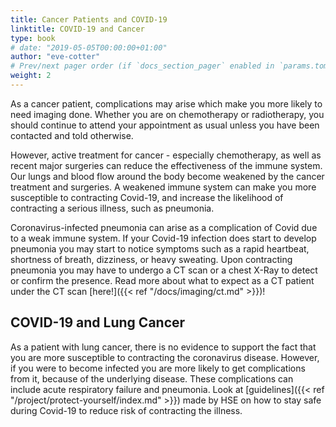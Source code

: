 ```yaml
---
title: Cancer Patients and COVID-19
linktitle: COVID-19 and Cancer
type: book
# date: "2019-05-05T00:00:00+01:00"
author: "eve-cotter"
# Prev/next pager order (if `docs_section_pager` enabled in `params.toml`)
weight: 2
---
```


As a cancer patient, complications may arise which make you more likely to need imaging done. Whether you are on chemotherapy or radiotherapy, you should continue to attend your appointment as usual unless you have been contacted and told otherwise.

However, active treatment for cancer - especially chemotherapy, as well as recent major surgeries can reduce the effectiveness of the immune system. Our lungs and blood flow around the body become weakened by the cancer treatment and surgeries. A weakened immune system can make you more susceptible to contracting Covid-19, and increase the likelihood of contracting a serious illness, such as pneumonia.

Coronavirus-infected pneumonia can arise as a complication of Covid due to a weak immune system. If your Covid-19 infection does start to develop pneumonia you may start to notice symptoms such as a rapid heartbeat, shortness of breath, dizziness, or heavy sweating. Upon contracting pneumonia you may have to undergo a CT scan or a chest X-Ray to detect or confirm the presence. Read more about what to expect as a CT patient under the CT scan [here!]({{< ref "/docs/imaging/ct.md" >}})!

## COVID-19 and Lung Cancer

As a patient with lung cancer, there is no evidence to support the fact that you are more susceptible to contracting the coronavirus disease. However, if you were to become infected you are more likely to get complications from it, because of the underlying disease. These complications can include acute respiratory failure and pneumonia. Look at [guidelines]({{< ref "/project/protect-yourself/index.md" >}}) made by HSE on how to stay safe during Covid-19 to reduce risk of contracting the illness. 
